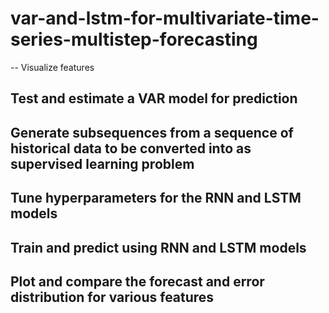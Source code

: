 # var-and-lstm-for-multivariate-time-series-multistep-forecasting
-- Visualize features
## Test and estimate a VAR model for prediction
## Generate subsequences from a sequence of historical data to be converted into as supervised learning problem
## Tune hyperparameters for the RNN and LSTM models
## Train and predict using RNN and LSTM models
## Plot and compare the forecast and error distribution for various features
